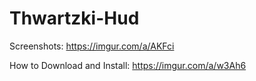 # Thwartzki-Hud
Screenshots: https://imgur.com/a/AKFci

How to Download and Install: https://imgur.com/a/w3Ah6
